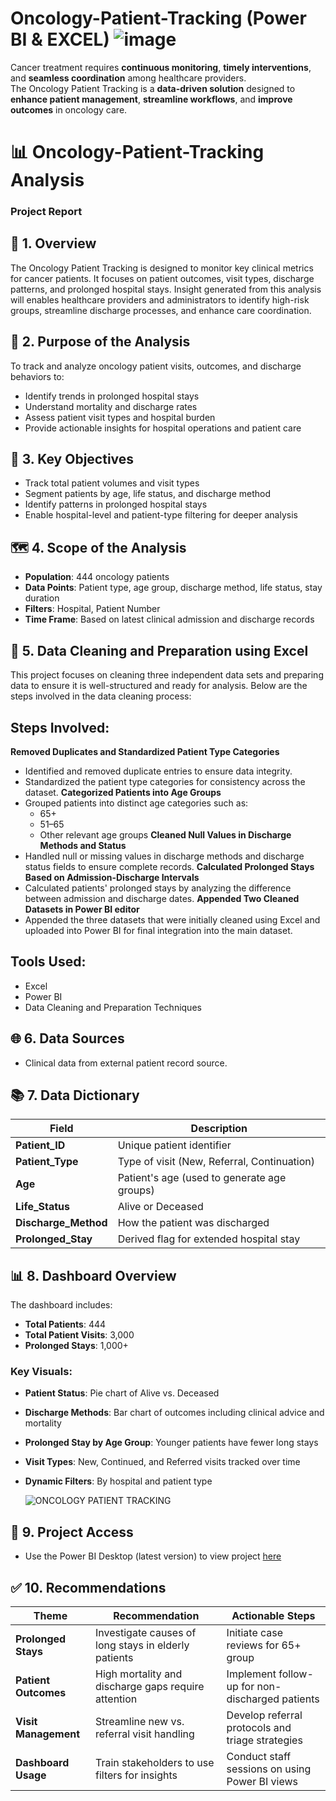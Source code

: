 # Oncology-Patient-Tracking (Power BI & EXCEL) ![image](https://github.com/user-attachments/assets/9a28568f-58a8-4755-82f7-9fb403917eed)


Cancer treatment requires **continuous monitoring**, **timely interventions**, and **seamless coordination** among healthcare providers.  
The Oncology Patient Tracking is a **data-driven solution** designed to **enhance patient management**, **streamline workflows**, and **improve outcomes** in oncology care.

# 📊 Oncology-Patient-Tracking Analysis

### Project Report

## 🧭 1. Overview
The Oncology Patient Tracking is designed to monitor key clinical metrics for cancer patients. It focuses on patient outcomes, visit types, discharge patterns, and prolonged hospital stays. Insight generated from this analysis will enables healthcare providers and administrators to identify high-risk groups, streamline discharge processes, and enhance care coordination.

## 🎯 2. Purpose of the Analysis
To track and analyze oncology patient visits, outcomes, and discharge behaviors to:
- Identify trends in prolonged hospital stays
- Understand mortality and discharge rates
- Assess patient visit types and hospital burden
- Provide actionable insights for hospital operations and patient care

## 📌 3. Key Objectives
- Track total patient volumes and visit types
- Segment patients by age, life status, and discharge method
- Identify patterns in prolonged hospital stays
- Enable hospital-level and patient-type filtering for deeper analysis

## 🗺️ 4. Scope of the Analysis
- **Population**: 444 oncology patients
- **Data Points**: Patient type, age group, discharge method, life status, stay duration
- **Filters**: Hospital, Patient Number
- **Time Frame**: Based on latest clinical admission and discharge records

## 🧹 5. Data Cleaning and Preparation using Excel
This project focuses on cleaning three independent data sets and preparing data to ensure it is well-structured and ready for analysis. Below are the steps involved in the data cleaning process:

## Steps Involved:
**Removed Duplicates and Standardized Patient Type Categories**
   - Identified and removed duplicate entries to ensure data integrity.
   - Standardized the patient type categories for consistency across the dataset.
**Categorized Patients into Age Groups**
   - Grouped patients into distinct age categories such as:
     - 65+
     - 51–65
     - Other relevant age groups
**Cleaned Null Values in Discharge Methods and Status**
   - Handled null or missing values in discharge methods and discharge status fields to ensure complete records.
**Calculated Prolonged Stays Based on Admission-Discharge Intervals**
   - Calculated patients' prolonged stays by analyzing the difference between admission and discharge dates.
**Appended Two Cleaned Datasets in Power BI editor**
   - Appended the three datasets that were initially cleaned using Excel and uploaded into Power BI for final integration into the main dataset.

## Tools Used:
- Excel
- Power BI
- Data Cleaning and Preparation Techniques


## 🌐 6. Data Sources
- Clinical data from external patient record source.

## 📚 7. Data Dictionary

| Field            | Description                                      |
|------------------|--------------------------------------------------|
| **Patient_ID**    | Unique patient identifier                        |
| **Patient_Type**  | Type of visit (New, Referral, Continuation)      |
| **Age**           | Patient's age (used to generate age groups)      |
| **Life_Status**   | Alive or Deceased                                |
| **Discharge_Method** | How the patient was discharged                  |
| **Prolonged_Stay** | Derived flag for extended hospital stay          |

## 📊 8. Dashboard Overview
The dashboard includes:
- **Total Patients**: 444
- **Total Patient Visits**: 3,000
- **Prolonged Stays**: 1,000+

### Key Visuals:
- **Patient Status**: Pie chart of Alive vs. Deceased
- **Discharge Methods**: Bar chart of outcomes including clinical advice and mortality
- **Prolonged Stay by Age Group**: Younger patients have fewer long stays
- **Visit Types**: New, Continued, and Referred visits tracked over time
- **Dynamic Filters**: By hospital and patient type


  ![ONCOLOGY PATIENT TRACKING](https://github.com/user-attachments/assets/24043706-2d90-4d39-9b16-a26b5429c0b3)


## 📁  9. Project Access

- Use the Power BI Desktop (latest version) to view project [here](https://app.powerbi.com/groups/me/reports/e3d921e5-7fc0-44d5-83ae-83414beb0833?ctid=43b41731-b631-4e1d-9c02-d28ae0282fdc&pbi_source=linkShare)

## ✅ 10. Recommendations

| Theme             | Recommendation                                       | Actionable Steps                               |
|-------------------|------------------------------------------------------|------------------------------------------------|
| **Prolonged Stays** | Investigate causes of long stays in elderly patients | Initiate case reviews for 65+ group            |
| **Patient Outcomes** | High mortality and discharge gaps require attention | Implement follow-up for non-discharged patients|
| **Visit Management** | Streamline new vs. referral visit handling          | Develop referral protocols and triage strategies|
| **Dashboard Usage** | Train stakeholders to use filters for insights      | Conduct staff sessions on using Power BI views |

